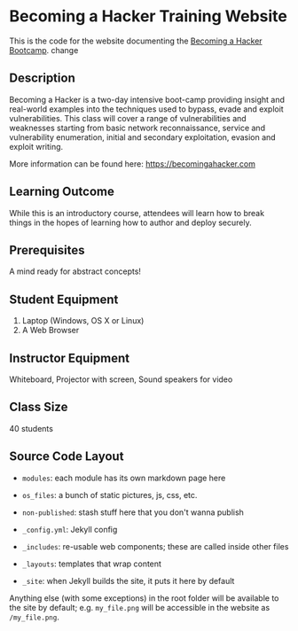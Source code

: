 # Becoming a Hacker Training Website
This is the code for the website documenting the [Becoming a Hacker Bootcamp](https://becomingahacker.com).
change

## Description

Becoming a Hacker is a two-day intensive boot-camp providing insight and
real-world examples into the techniques used to bypass, evade and exploit
vulnerabilities. This class will cover a range of vulnerabilities and
weaknesses starting from basic network reconnaissance, service and
vulnerability enumeration, initial and secondary exploitation, evasion and
exploit writing.

More information can be found here:  https://becomingahacker.com

## Learning Outcome

While this is an introductory course, attendees will learn how to break things
in the hopes of learning how to author and deploy securely.

## Prerequisites

A mind ready for abstract concepts!

## Student Equipment

1. Laptop (Windows, OS X or Linux)
2. A Web Browser

## Instructor Equipment

Whiteboard, Projector with screen, Sound speakers for video

## Class Size

40 students

## Source Code Layout

* `modules`: each module has its own markdown page here
* `os_files`: a bunch of static pictures, js, css, etc.
* `non-published`: stash stuff here that you don't wanna publish

* `_config.yml`: Jekyll config
* `_includes`: re-usable web components; these are called inside other files
* `_layouts`: templates that wrap content
* `_site`: when Jekyll builds the site, it puts it here by default

Anything else (with some exceptions) in the root folder will be available to the site by default; e.g. `my_file.png` will be accessible in the website as `/my_file.png`.
